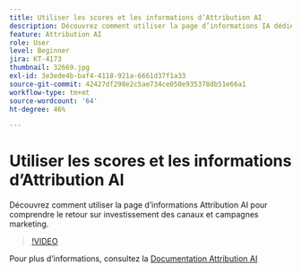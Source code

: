 ```yaml
---
title: Utiliser les scores et les informations d’Attribution AI
description: Découvrez comment utiliser la page d’informations IA dédiée à l’attribution pour comprendre le retour sur investissement des canaux et campagnes marketing.
feature: Attribution AI
role: User
level: Beginner
jira: KT-4173
thumbnail: 32669.jpg
exl-id: 3e3ede4b-baf4-4118-921a-6661d37f1a33
source-git-commit: 42427df298e2c5ae734ce050e935378db51e66a1
workflow-type: tm+mt
source-wordcount: '64'
ht-degree: 46%

---
```


# Utiliser les scores et les informations d’Attribution AI

Découvrez comment utiliser la page d’informations Attribution AI pour comprendre le retour sur investissement des canaux et campagnes marketing.

>[!VIDEO](https://video.tv.adobe.com/v/32669?quality=12&learn=on)

Pour plus d’informations, consultez la [Documentation Attribution AI](https://experienceleague.adobe.com/docs/experience-platform/intelligent-services/attribution-ai/overview.html)
